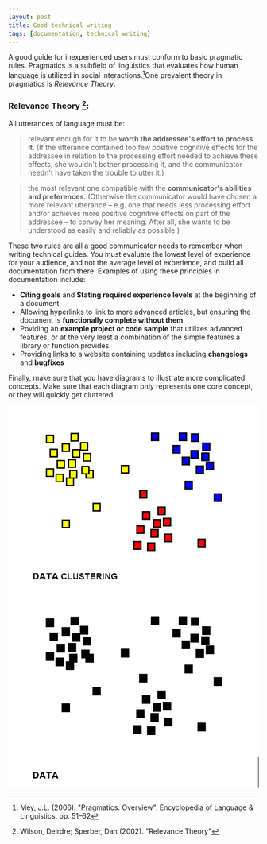 ```yaml
---
layout: post
title: Good technical writing
tags: [documentation, technical writing]
---
```


A good guide for inexperienced users must conform to basic pragmatic rules. Pragmatics is a subfield of linguistics that evaluates how human language is utilized in social interactions.[^1]One prevalent theory in pragmatics is _Relevance Theory_. 


### Relevance Theory [^2]:
All utterances of language must be:


 > relevant enough for it to be **worth the addressee's effort to process it**. (If the utterance contained too
 few positive cognitive effects for the addressee in relation to the processing effort needed to achieve
 these effects, she wouldn't bother processing it, and the communicator needn't have taken the trouble to
 utter it.)
 
 
 > the most relevant one compatible with the **communicator's abilities and preferences**. (Otherwise the
 communicator would have chosen a more relevant utterance – e.g. one that needs less processing effort
 and/or achieves more positive cognitive effects on part of the addressee – to convey her meaning. After
 all, she wants to be understood as easily and reliably as possible.)
 
 
These two rules are all a good communicator needs to remember when writing technical guides. You must
evaluate the lowest level of experience for your audience, and not the average level of experience, and
build all documentation from there. Examples of using these principles in documentation include:
- **Citing goals** and **Stating required experience levels** at the beginning of a document
- Allowing hyperlinks to link to more advanced articles, but ensuring the document is **functionally complete without them**
- Poviding an **example project or code sample** that utilizes advanced features, or at the very least a combination of the simple features a library or function provides
- Providing links to a website containing updates including **changelogs** and **bugfixes**

Finally, make sure that you have diagrams to illustrate more complicated concepts. Make sure that each diagram only represents one core concept, or they will quickly get cluttered.

![image info](../assets/post_assets/cluster.png) ![image info](../assets/post_assets/cluster-before.png)


[^1]: Mey, J.L. (2006). "Pragmatics: Overview". Encyclopedia of Language & Linguistics. pp. 51–62
[^2]:Wilson, Deirdre; Sperber, Dan (2002). "Relevance Theory"
